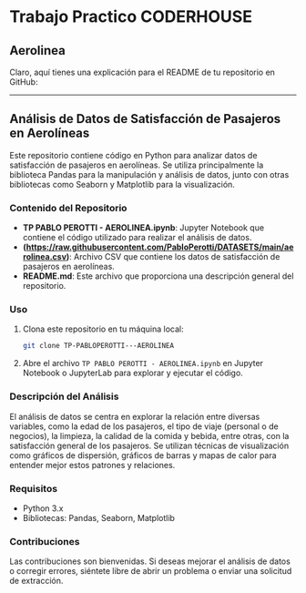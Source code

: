 # Trabajo Practico CODERHOUSE
## Aerolinea
Claro, aquí tienes una explicación para el README de tu repositorio en GitHub:

---

## Análisis de Datos de Satisfacción de Pasajeros en Aerolíneas

Este repositorio contiene código en Python para analizar datos de satisfacción de pasajeros en aerolíneas. Se utiliza principalmente la biblioteca Pandas para la manipulación y análisis de datos, junto con otras bibliotecas como Seaborn y Matplotlib para la visualización.

### Contenido del Repositorio

- **TP PABLO PEROTTI - AEROLINEA.ipynb**: Jupyter Notebook que contiene el código utilizado para realizar el análisis de datos.
- **(https://raw.githubusercontent.com/PabloPerotti/DATASETS/main/aerolinea.csv)**: Archivo CSV que contiene los datos de satisfacción de pasajeros en aerolíneas.
- **README.md**: Este archivo que proporciona una descripción general del repositorio.

### Uso

1. Clona este repositorio en tu máquina local:

   ```bash
   git clone TP-PABLOPEROTTI---AEROLINEA
   ```

2. Abre el archivo `TP PABLO PEROTTI - AEROLINEA.ipynb` en Jupyter Notebook o JupyterLab para explorar y ejecutar el código.

### Descripción del Análisis

El análisis de datos se centra en explorar la relación entre diversas variables, como la edad de los pasajeros, el tipo de viaje (personal o de negocios), la limpieza, la calidad de la comida y bebida, entre otras, con la satisfacción general de los pasajeros. Se utilizan técnicas de visualización como gráficos de dispersión, gráficos de barras y mapas de calor para entender mejor estos patrones y relaciones.

### Requisitos

- Python 3.x
- Bibliotecas: Pandas, Seaborn, Matplotlib

### Contribuciones

Las contribuciones son bienvenidas. Si deseas mejorar el análisis de datos o corregir errores, siéntete libre de abrir un problema o enviar una solicitud de extracción.


